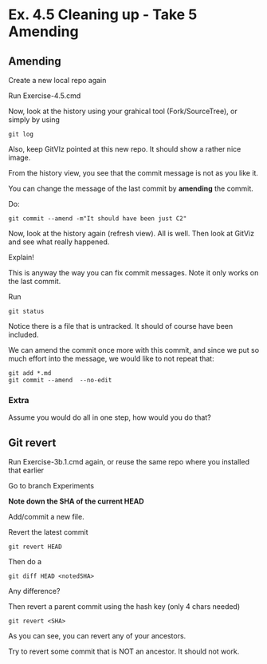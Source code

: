 # Ex. 4.5  Cleaning up - Take 5  Amending


## Amending
Create a new local repo again 

Run Exercise-4.5.cmd

Now, look at the history using your grahical tool (Fork/SourceTree), or simply by using 

```
git log
```
Also, keep GitVIz pointed at this new repo.  It should show a rather nice image.

From the history view, you see that the commit message is not as you like it. 

You can change the message of the last commit by **amending** the commit.

Do:

```
git commit --amend -m"It should have been just C2"
```

Now, look at the history again (refresh view).  All is well.  Then look at GitViz and see what really happened.

Explain!

This is anyway the way you can fix commit messages.  Note it only works on the last commit. 

Run

```
git status
```

Notice there is a file that is untracked.  It should of course have been included.

We can amend the commit once more with this commit, and since we put so much effort into the message, we would like to not repeat that:

```
git add *.md
git commit --amend  --no-edit
```

### Extra 

Assume you would do all in one step, how would you do that?

## Git revert 

Run Exercise-3b.1.cmd again, or reuse the same repo where you installed that earlier

Go to branch Experiments


**Note down the SHA of the current HEAD**

Add/commit  a new file.

Revert the latest commit 

```
git revert HEAD
```

Then do a 

```
git diff HEAD <notedSHA>
```

Any difference?


Then revert a parent commit using the hash key (only 4 chars needed)

```
git revert <SHA>
```

As you can see, you can revert any of your ancestors.

Try to revert some commit that is NOT an ancestor.  It should not work. 






